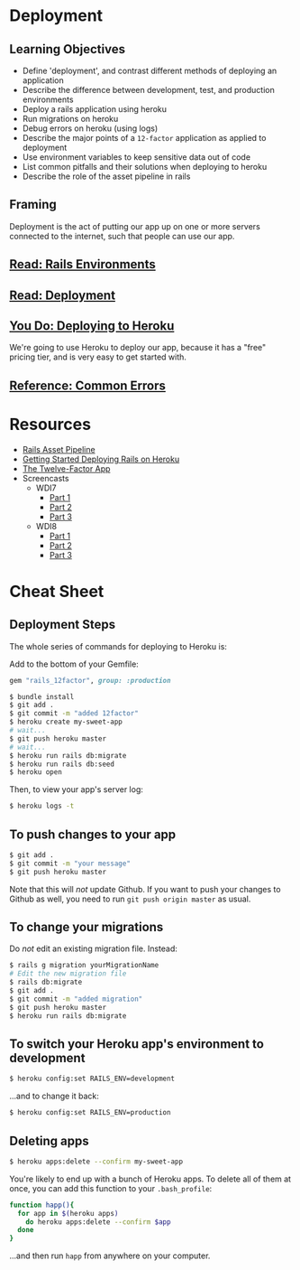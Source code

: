 # Deployment

## Learning Objectives

- Define 'deployment', and contrast different methods of deploying an application
- Describe the difference between development, test, and production environments
- Deploy a rails application using heroku
- Run migrations on heroku
- Debug errors on heroku (using logs)
- Describe the major points of a `12-factor` application as applied to deployment
- Use environment variables to keep sensitive data out of code
- List common pitfalls and their solutions when deploying to heroku
- Describe the role of the asset pipeline in rails

## Framing

Deployment is the act of putting our app up on one or more servers connected to
the internet, such that people can use our app.

## [Read: Rails Environments](about-environments.md)

## [Read: Deployment](about-deployment.md)

## [You Do: Deploying to Heroku](deploying-your-first-app.md)

We're going to use Heroku to deploy our app, because it has a "free" pricing tier, and is very easy to get started with.

## [Reference: Common Errors](common-errors.md)

# Resources
- [Rails Asset Pipeline](asset-pipeline.md)
- [Getting Started Deploying Rails on Heroku](ttps://devcenter.heroku.com/articles/getting-started-with-rails5)
- [The Twelve-Factor App](http://12factor.net)
- Screencasts
  - WDI7
    - [Part 1](https://youtu.be/8NZsSxFSFLM)
    - [Part 2](https://youtu.be/EFDy2sAHFCw)
    - [Part 3](https://youtu.be/nx1gAA9tyog)
  - WDI8
    - [Part 1](https://youtu.be/7izx6kOOOGI)
    - [Part 2](https://youtu.be/_LiJBimguak)
    - [Part 3](https://youtu.be/ZGDVBwtsurk)

# Cheat Sheet

## Deployment Steps

The whole series of commands for deploying to Heroku is:

Add to the bottom of your Gemfile:

```rb
gem "rails_12factor", group: :production
```

```bash
$ bundle install
$ git add .
$ git commit -m "added 12factor"
$ heroku create my-sweet-app
# wait...
$ git push heroku master
# wait...
$ heroku run rails db:migrate
$ heroku run rails db:seed
$ heroku open
```

Then, to view your app's server log:

```bash
$ heroku logs -t
```

## To push changes to your app

```bash
$ git add .
$ git commit -m "your message"
$ git push heroku master
```

Note that this will *not* update Github. If you want to push your changes to Github as well, you need to run `git push origin master` as usual.

## To change your migrations

Do *not* edit an existing migration file. Instead:

```bash
$ rails g migration yourMigrationName
# Edit the new migration file
$ rails db:migrate
$ git add .
$ git commit -m "added migration"
$ git push heroku master
$ heroku run rails db:migrate
```

## To switch your Heroku app's environment to development

```bash
$ heroku config:set RAILS_ENV=development
```

...and to change it back:

```bash
$ heroku config:set RAILS_ENV=production
```

## Deleting apps

```sh
$ heroku apps:delete --confirm my-sweet-app
```

You're likely to end up with a bunch of Heroku apps. To delete all of them at once, you can add this function to your `.bash_profile`:

```sh
function happ(){
  for app in $(heroku apps)
    do heroku apps:delete --confirm $app
  done
}
```

...and then run `happ` from anywhere on your computer.
